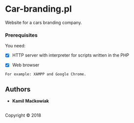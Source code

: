 # Car-branding.pl

Website for a cars branding company.


### Prerequisites

You need:
- [x] HTTP server with interpreter for scripts written in the PHP
- [x] Web browser


```
For example: XAMPP and Google Chrome.
```



## Authors

* **Kamil Maćkowiak**


## 

Copyright © 2018
